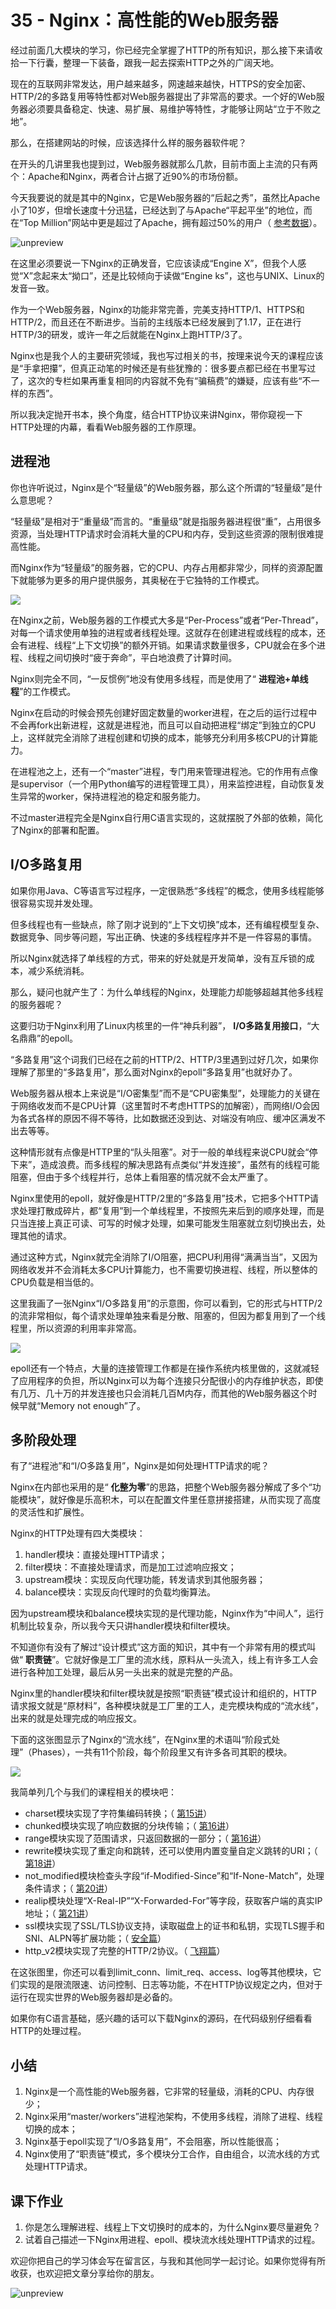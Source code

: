 
# 35 - Nginx：高性能的Web服务器

经过前面几大模块的学习，你已经完全掌握了HTTP的所有知识，那么接下来请收拾一下行囊，整理一下装备，跟我一起去探索HTTP之外的广阔天地。

现在的互联网非常发达，用户越来越多，网速越来越快，HTTPS的安全加密、HTTP/2的多路复用等特性都对Web服务器提出了非常高的要求。一个好的Web服务器必须要具备稳定、快速、易扩展、易维护等特性，才能够让网站“立于不败之地”。

那么，在搭建网站的时候，应该选择什么样的服务器软件呢？

在开头的几讲里我也提到过，Web服务器就那么几款，目前市面上主流的只有两个：Apache和Nginx，两者合计占据了近90%的市场份额。

今天我要说的就是其中的Nginx，它是Web服务器的“后起之秀”，虽然比Apache小了10岁，但增长速度十分迅猛，已经达到了与Apache“平起平坐”的地位，而在“Top Million”网站中更是超过了Apache，拥有超过50%的用户（ [参考数据](https://w3techs.com/technologies/cross/web_server/ranking)）。

![unpreview](/front-end/透视HTTP/c5df0592cc8aef91ba961f7fab5a4a0b.png)

在这里必须要说一下Nginx的正确发音，它应该读成“Engine X”，但我个人感觉“X”念起来太“拗口”，还是比较倾向于读做“Engine ks”，这也与UNIX、Linux的发音一致。

作为一个Web服务器，Nginx的功能非常完善，完美支持HTTP/1、HTTPS和HTTP/2，而且还在不断进步。当前的主线版本已经发展到了1.17，正在进行HTTP/3的研发，或许一年之后就能在Nginx上跑HTTP/3了。

Nginx也是我个人的主要研究领域，我也写过相关的书，按理来说今天的课程应该是“手拿把攥”，但真正动笔的时候还是有些犹豫的：很多要点都已经在书里写过了，这次的专栏如果再重复相同的内容就不免有“骗稿费”的嫌疑，应该有些“不一样的东西”。

所以我决定抛开书本，换个角度，结合HTTP协议来讲Nginx，带你窥视一下HTTP处理的内幕，看看Web服务器的工作原理。

## 进程池

你也许听说过，Nginx是个“轻量级”的Web服务器，那么这个所谓的“轻量级”是什么意思呢？

“轻量级”是相对于“重量级”而言的。“重量级”就是指服务器进程很“重”，占用很多资源，当处理HTTP请求时会消耗大量的CPU和内存，受到这些资源的限制很难提高性能。

而Nginx作为“轻量级”的服务器，它的CPU、内存占用都非常少，同样的资源配置下就能够为更多的用户提供服务，其奥秘在于它独特的工作模式。

![](/front-end/透视HTTP/3e94fbd78ed043e88c443f6416f99dc1.png)

在Nginx之前，Web服务器的工作模式大多是“Per-Process”或者“Per-Thread”，对每一个请求使用单独的进程或者线程处理。这就存在创建进程或线程的成本，还会有进程、线程“上下文切换”的额外开销。如果请求数量很多，CPU就会在多个进程、线程之间切换时“疲于奔命”，平白地浪费了计算时间。

Nginx则完全不同，“一反惯例”地没有使用多线程，而是使用了“ **进程池+单线程**”的工作模式。

Nginx在启动的时候会预先创建好固定数量的worker进程，在之后的运行过程中不会再fork出新进程，这就是进程池，而且可以自动把进程“绑定”到独立的CPU上，这样就完全消除了进程创建和切换的成本，能够充分利用多核CPU的计算能力。

在进程池之上，还有一个“master”进程，专门用来管理进程池。它的作用有点像是supervisor（一个用Python编写的进程管理工具），用来监控进程，自动恢复发生异常的worker，保持进程池的稳定和服务能力。

不过master进程完全是Nginx自行用C语言实现的，这就摆脱了外部的依赖，简化了Nginx的部署和配置。

## I/O多路复用

如果你用Java、C等语言写过程序，一定很熟悉“多线程”的概念，使用多线程能够很容易实现并发处理。

但多线程也有一些缺点，除了刚才说到的“上下文切换”成本，还有编程模型复杂、数据竞争、同步等问题，写出正确、快速的多线程程序并不是一件容易的事情。

所以Nginx就选择了单线程的方式，带来的好处就是开发简单，没有互斥锁的成本，减少系统消耗。

那么，疑问也就产生了：为什么单线程的Nginx，处理能力却能够超越其他多线程的服务器呢？

这要归功于Nginx利用了Linux内核里的一件“神兵利器”， **I/O多路复用接口**，“大名鼎鼎”的epoll。

“多路复用”这个词我们已经在之前的HTTP/2、HTTP/3里遇到过好几次，如果你理解了那里的“多路复用”，那么面对Nginx的epoll“多路复用”也就好办了。

Web服务器从根本上来说是“I/O密集型”而不是“CPU密集型”，处理能力的关键在于网络收发而不是CPU计算（这里暂时不考虑HTTPS的加解密），而网络I/O会因为各式各样的原因不得不等待，比如数据还没到达、对端没有响应、缓冲区满发不出去等等。

这种情形就有点像是HTTP里的“队头阻塞”。对于一般的单线程来说CPU就会“停下来”，造成浪费。而多线程的解决思路有点类似“并发连接”，虽然有的线程可能阻塞，但由于多个线程并行，总体上看阻塞的情况就不会太严重了。

Nginx里使用的epoll，就好像是HTTP/2里的“多路复用”技术，它把多个HTTP请求处理打散成碎片，都“复用”到一个单线程里，不按照先来后到的顺序处理，而是只当连接上真正可读、可写的时候才处理，如果可能发生阻塞就立刻切换出去，处理其他的请求。

通过这种方式，Nginx就完全消除了I/O阻塞，把CPU利用得“满满当当”，又因为网络收发并不会消耗太多CPU计算能力，也不需要切换进程、线程，所以整体的CPU负载是相当低的。

这里我画了一张Nginx“I/O多路复用”的示意图，你可以看到，它的形式与HTTP/2的流非常相似，每个请求处理单独来看是分散、阻塞的，但因为都复用到了一个线程里，所以资源的利用率非常高。

![](/front-end/透视HTTP/4c6832cdce34133c9ed89237fb9d5059.png)

epoll还有一个特点，大量的连接管理工作都是在操作系统内核里做的，这就减轻了应用程序的负担，所以Nginx可以为每个连接只分配很小的内存维护状态，即使有几万、几十万的并发连接也只会消耗几百M内存，而其他的Web服务器这个时候早就“Memory not enough”了。

## 多阶段处理

有了“进程池”和“I/O多路复用”，Nginx是如何处理HTTP请求的呢？

Nginx在内部也采用的是“ **化整为零**”的思路，把整个Web服务器分解成了多个“功能模块”，就好像是乐高积木，可以在配置文件里任意拼接搭建，从而实现了高度的灵活性和扩展性。

Nginx的HTTP处理有四大类模块：

1. handler模块：直接处理HTTP请求；
2. filter模块：不直接处理请求，而是加工过滤响应报文；
3. upstream模块：实现反向代理功能，转发请求到其他服务器；
4. balance模块：实现反向代理时的负载均衡算法。

因为upstream模块和balance模块实现的是代理功能，Nginx作为“中间人”，运行机制比较复杂，所以我今天只讲handler模块和filter模块。

不知道你有没有了解过“设计模式”这方面的知识，其中有一个非常有用的模式叫做“ **职责链**”。它就好像是工厂里的流水线，原料从一头流入，线上有许多工人会进行各种加工处理，最后从另一头出来的就是完整的产品。

Nginx里的handler模块和filter模块就是按照“职责链”模式设计和组织的，HTTP请求报文就是“原材料”，各种模块就是工厂里的工人，走完模块构成的“流水线”，出来的就是处理完成的响应报文。

下面的这张图显示了Nginx的“流水线”，在Nginx里的术语叫“阶段式处理”（Phases），一共有11个阶段，每个阶段里又有许多各司其职的模块。

![](/front-end/透视HTTP/41318c867fda8a536d0e3db6f9987030.png)

我简单列几个与我们的课程相关的模块吧：

- charset模块实现了字符集编码转换；（ [第15讲](https://time.geekbang.org/column/article/104024)）
- chunked模块实现了响应数据的分块传输；（ [第16讲](https://time.geekbang.org/column/article/104456)）
- range模块实现了范围请求，只返回数据的一部分；（ [第16讲](https://time.geekbang.org/column/article/104456)）
- rewrite模块实现了重定向和跳转，还可以使用内置变量自定义跳转的URI；（ [第18讲](https://time.geekbang.org/column/article/105614)）
- not\_modified模块检查头字段“if-Modified-Since”和“If-None-Match”，处理条件请求；（ [第20讲](https://time.geekbang.org/column/article/106804)）
- realip模块处理“X-Real-IP”“X-Forwarded-For”等字段，获取客户端的真实IP地址；（ [第21讲](https://time.geekbang.org/column/article/107577)）
- ssl模块实现了SSL/TLS协议支持，读取磁盘上的证书和私钥，实现TLS握手和SNI、ALPN等扩展功能；（ [安全篇](https://time.geekbang.org/column/article/108643)）
- http\_v2模块实现了完整的HTTP/2协议。（ [飞翔篇](https://time.geekbang.org/column/article/112036)）

在这张图里，你还可以看到limit\_conn、limit\_req、access、log等其他模块，它们实现的是限流限速、访问控制、日志等功能，不在HTTP协议规定之内，但对于运行在现实世界的Web服务器却是必备的。

如果你有C语言基础，感兴趣的话可以下载Nginx的源码，在代码级别仔细看看HTTP的处理过程。

## 小结

1. Nginx是一个高性能的Web服务器，它非常的轻量级，消耗的CPU、内存很少；
2. Nginx采用“master/workers”进程池架构，不使用多线程，消除了进程、线程切换的成本；
3. Nginx基于epoll实现了“I/O多路复用”，不会阻塞，所以性能很高；
4. Nginx使用了“职责链”模式，多个模块分工合作，自由组合，以流水线的方式处理HTTP请求。

## 课下作业

1. 你是怎么理解进程、线程上下文切换时的成本的，为什么Nginx要尽量避免？
2. 试着自己描述一下Nginx用进程、epoll、模块流水线处理HTTP请求的过程。

欢迎你把自己的学习体会写在留言区，与我和其他同学一起讨论。如果你觉得有所收获，也欢迎把文章分享给你的朋友。

![unpreview](/front-end/透视HTTP/4c7bceb80a8027389705e9d6ec9eb43d.png)
